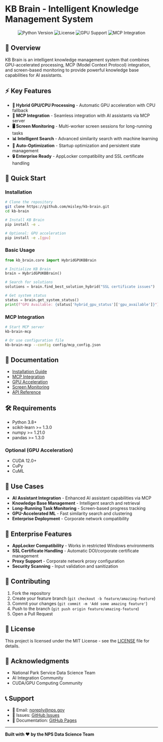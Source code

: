 # KB Brain - Intelligent Knowledge Management System

<p align="center">
  <img src="https://img.shields.io/badge/Python-3.8%2B-blue.svg" alt="Python Version">
  <img src="https://img.shields.io/badge/License-MIT-green.svg" alt="License">
  <img src="https://img.shields.io/badge/GPU-Accelerated-orange.svg" alt="GPU Support">
  <img src="https://img.shields.io/badge/MCP-Integrated-purple.svg" alt="MCP Integration">
</p>

## 🧠 **Overview**

KB Brain is an intelligent knowledge management system that combines GPU-accelerated processing, MCP (Model Context Protocol) integration, and screen-based monitoring to provide powerful knowledge base capabilities for AI assistants.

## ⚡ **Key Features**

- **🚀 Hybrid GPU/CPU Processing** - Automatic GPU acceleration with CPU fallback
- **🔌 MCP Integration** - Seamless integration with AI assistants via MCP server
- **🖥️ Screen Monitoring** - Multi-worker screen sessions for long-running tasks
- **📊 Intelligent Search** - Advanced similarity search with machine learning
- **🔧 Auto-Optimization** - Startup optimization and persistent state management
- **🔒 Enterprise Ready** - AppLocker compatibility and SSL certificate handling

## 🚀 **Quick Start**

### Installation
```bash
# Clone the repository
git clone https://github.com/misley/kb-brain.git
cd kb-brain

# Install KB Brain
pip install -e .

# Optional: GPU acceleration
pip install -e .[gpu]
```

### Basic Usage
```python
from kb_brain.core import HybridGPUKBBrain

# Initialize KB Brain
brain = HybridGPUKBBrain()

# Search for solutions
solutions = brain.find_best_solution_hybrid("SSL certificate issues")

# Get system status
status = brain.get_system_status()
print(f"GPU Available: {status['hybrid_gpu_status']['gpu_available']}")
```

### MCP Integration
```bash
# Start MCP server
kb-brain-mcp

# Or use configuration file
kb-brain-mcp --config config/mcp_config.json
```

## 📖 **Documentation**

- [Installation Guide](docs/installation.md)
- [MCP Integration](docs/mcp_integration.md)
- [GPU Acceleration](docs/gpu_acceleration.md)
- [Screen Monitoring](docs/screen_monitoring.md)
- [API Reference](docs/api_reference.md)

## 🛠️ **Requirements**

- Python 3.8+
- scikit-learn >= 1.3.0
- numpy >= 1.21.0
- pandas >= 1.3.0

### Optional (GPU Acceleration)
- CUDA 12.0+
- CuPy
- CuML

## 🎯 **Use Cases**

- **AI Assistant Integration** - Enhanced AI assistant capabilities via MCP
- **Knowledge Base Management** - Intelligent search and retrieval
- **Long-Running Task Monitoring** - Screen-based progress tracking
- **GPU-Accelerated ML** - Fast similarity search and clustering
- **Enterprise Deployment** - Corporate network compatibility

## 🏢 **Enterprise Features**

- **AppLocker Compatibility** - Works in restricted Windows environments
- **SSL Certificate Handling** - Automatic DOI/corporate certificate management
- **Proxy Support** - Corporate network proxy configuration
- **Security Scanning** - Input validation and sanitization

## 🤝 **Contributing**

1. Fork the repository
2. Create your feature branch (`git checkout -b feature/amazing-feature`)
3. Commit your changes (`git commit -m 'Add some amazing feature'`)
4. Push to the branch (`git push origin feature/amazing-feature`)
5. Open a Pull Request

## 📝 **License**

This project is licensed under the MIT License - see the [LICENSE](LICENSE) file for details.

## 🙏 **Acknowledgments**

- National Park Service Data Science Team
- AI Integration Community
- CUDA/GPU Computing Community

## 📞 **Support**

- 📧 Email: noreply@nps.gov
- 🐛 Issues: [GitHub Issues](https://github.com/misley/kb-brain/issues)
- 📖 Documentation: [GitHub Pages](https://misley.github.io/kb-brain/)

---

**Built with ❤️ by the NPS Data Science Team**
